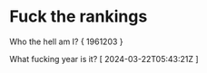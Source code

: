 # Fuck the rankings

Who the hell am I?
{ 1961203 }

What fucking year is it?
[ 2024-03-22T05:43:21Z ]
